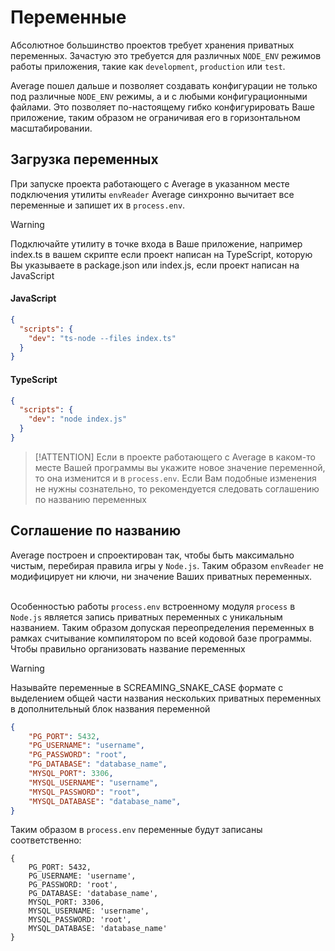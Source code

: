 # Переменные
Абсолютное большинство проектов требует хранения приватных переменных.
Зачастую это требуется для различных `NODE_ENV` режимов работы приложения, такие как `development`, `production` или `test`. <br/>

Average пошел дальше и позволяет создавать конфигурации не только под различные `NODE_ENV` режимы, а и с любыми конфигурационными файлами.
Это позволяет по-настоящему гибко конфигурировать Ваше приложение, таким образом не ограничивая его в горизонтальном масштабировании.

## Загрузка переменных

При запуске проекта работающего с Average в указанном месте подключения утилиты `envReader` Average синхронно вычитает все
переменные и запишет их в `process.env`.

> [!WARNING]
> Подключайте утилиту в точке входа в Ваше приложение, например index.ts в вашем скрипте если проект написан на TypeScript,
которую Вы указываете в package.json или index.js, если проект написан на JavaScript

<!-- tabs:start -->

#### **JavaScript**

```json
{
  "scripts": {
    "dev": "ts-node --files index.ts"
  }
}
```


#### **TypeScript**

```json
{
  "scripts": {
    "dev": "node index.js"
  }
}
```

<!-- tabs:end -->


> [!ATTENTION]
> Если в проекте работающего с Average в каком-то месте Вашей программы вы укажите новое значение переменной, то она изменится и в
`process.env`. Если Вам подобные изменения не нужны сознательно, то рекомендуется следовать соглашению по названию переменных

## Соглашение по названию

Average построен и спроектирован так, чтобы быть максимально чистым, перебирая правила игры у `Node.js`. Таким образом
`envReader` не модифицирует ни ключи, ни значение Ваших приватных переменных. <br/> <br/>

Особенностью работы `process.env` встроенному модуля `process` в `Node.js` является запись приватных переменных с уникальным
названием. Таким образом допуская переопределения переменных в рамках считывание компилятором по всей кодовой базе программы.
Чтобы правильно организовать название переменных

> [!WARNING]
> Называйте переменные в SCREAMING_SNAKE_CASE формате с
выделением общей части названия нескольких приватных переменных в дополнительный блок названия переменной

```json
{
    "PG_PORT": 5432,
    "PG_USERNAME": "username",
    "PG_PASSWORD": "root",
    "PG_DATABASE": "database_name",
    "MYSQL_PORT": 3306,
    "MYSQL_USERNAME": "username",
    "MYSQL_PASSWORD": "root",
    "MYSQL_DATABASE": "database_name",
}
```

Таким образом в `process.env` переменные будут записаны соответственно:
```
{
    PG_PORT: 5432,
    PG_USERNAME: 'username',
    PG_PASSWORD: 'root',
    PG_DATABASE: 'database_name', 
    MYSQL_PORT: 3306, 
    MYSQL_USERNAME: 'username',
    MYSQL_PASSWORD: 'root',
    MYSQL_DATABASE: 'database_name'
}
```